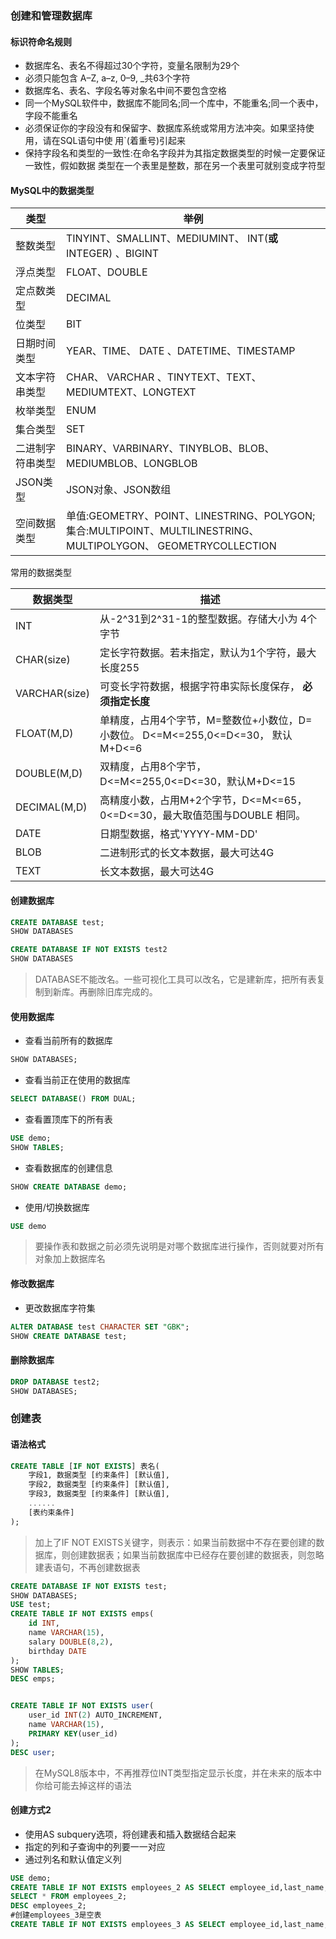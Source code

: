 ### 创建和管理数据库

#### 标识符命名规则

- 数据库名、表名不得超过30个字符，变量名限制为29个
-  必须只能包含 A–Z, a–z, 0–9, _共63个字符
-  数据库名、表名、字段名等对象名中间不要包含空格
-  同一个MySQL软件中，数据库不能同名;同一个库中，不能重名;同一个表中，字段不能重名
-  必须保证你的字段没有和保留字、数据库系统或常用方法冲突。如果坚持使用，请在SQL语句中使 用`(着重号)引起来 
- 保持字段名和类型的一致性:在命名字段并为其指定数据类型的时候一定要保证一致性，假如数据 类型在一个表里是整数，那在另一个表里可就别变成字符型

#### MySQL中的数据类型

| 类型             | 举例                                                         |
| ---------------- | ------------------------------------------------------------ |
| 整数类型         | TINYINT、SMALLINT、MEDIUMINT、 INT(**或**INTEGER) 、BIGINT   |
| 浮点类型         | FLOAT、DOUBLE                                                |
| 定点数类型       | DECIMAL                                                      |
| 位类型           | BIT                                                          |
| 日期时间类型     | YEAR、TIME、 DATE 、DATETIME、TIMESTAMP                      |
| 文本字符串类型   | CHAR、 VARCHAR 、TINYTEXT、TEXT、MEDIUMTEXT、LONGTEXT        |
| 枚举类型         | ENUM                                                         |
| 集合类型         | SET                                                          |
| 二进制字符串类型 | BINARY、VARBINARY、TINYBLOB、BLOB、MEDIUMBLOB、LONGBLOB      |
| JSON类型         | JSON对象、JSON数组                                           |
| 空间数据类型     | 单值:GEOMETRY、POINT、LINESTRING、POLYGON; 集合:MULTIPOINT、MULTILINESTRING、MULTIPOLYGON、 GEOMETRYCOLLECTION |

常用的数据类型

| 数据类型      | 描述                                                         |
| ------------- | ------------------------------------------------------------ |
| INT           | 从-2^31到2^31-1的整型数据。存储大小为 4个字节                |
| CHAR(size)    | 定长字符数据。若未指定，默认为1个字符，最大长度255           |
| VARCHAR(size) | 可变长字符数据，根据字符串实际长度保存， **必须指定长度**    |
| FLOAT(M,D)    | 单精度，占用4个字节，M=整数位+小数位，D=小数位。 D<=M<=255,0<=D<=30， 默认M+D<=6 |
| DOUBLE(M,D)   | 双精度，占用8个字节，D<=M<=255,0<=D<=30，默认M+D<=15         |
| DECIMAL(M,D)  | 高精度小数，占用M+2个字节，D<=M<=65，0<=D<=30，最大取值范围与DOUBLE 相同。 |
| DATE          | 日期型数据，格式'YYYY-MM-DD'                                 |
| BLOB          | 二进制形式的长文本数据，最大可达4G                           |
| TEXT          | 长文本数据，最大可达4G                                       |

#### 创建数据库

```SQL
CREATE DATABASE test;
SHOW DATABASES

CREATE DATABASE IF NOT EXISTS test2 
SHOW DATABASES
```

> DATABASE不能改名。一些可视化工具可以改名，它是建新库，把所有表复制到新库。再删除旧库完成的。

#### 使用数据库

- 查看当前所有的数据库

```sql
SHOW DATABASES;
```

- 查看当前正在使用的数据库

```sql
SELECT DATABASE() FROM DUAL;
```

- 查看置顶库下的所有表

```sql
USE demo;
SHOW TABLES;
```

- 查看数据库的创建信息

```sql
SHOW CREATE DATABASE demo;
```

- 使用/切换数据库

```sql
USE demo
```

> 要操作表和数据之前必须先说明是对哪个数据库进行操作，否则就要对所有对象加上数据库名

#### 修改数据库

- 更改数据库字符集

```sql
ALTER DATABASE test CHARACTER SET "GBK";
SHOW CREATE DATABASE test;
```

#### 删除数据库

```sql
DROP DATABASE test2;
SHOW DATABASES;
```

### 创建表

#### 语法格式

```sql
CREATE TABLE [IF NOT EXISTS] 表名( 
	字段1, 数据类型 [约束条件] [默认值], 
	字段2, 数据类型 [约束条件] [默认值], 
	字段3, 数据类型 [约束条件] [默认值], 
	......
	[表约束条件] 
);
```

> 加上了IF NOT EXISTS关键字，则表示：如果当前数据中不存在要创建的数据库，则创建数据表；如果当前数据库中已经存在要创建的数据表，则忽略建表语句，不再创建数据表

```SQL
CREATE DATABASE IF NOT EXISTS test;
SHOW DATABASES;
USE test;
CREATE TABLE IF NOT EXISTS emps(
	id INT,
	name VARCHAR(15),
	salary DOUBLE(8,2),
	birthday DATE
);
SHOW TABLES;
DESC emps;


CREATE TABLE IF NOT EXISTS user(
	user_id INT(2) AUTO_INCREMENT,
	name VARCHAR(15),
	PRIMARY KEY(user_id)
);
DESC user;
```

> 在MySQL8版本中，不再推荐位INT类型指定显示长度，并在未来的版本中你给可能去掉这样的语法

#### 创建方式2

- 使用AS subquery选项，将创建表和插入数据结合起来
- 指定的列和子查询中的列要一一对应
- 通过列名和默认值定义列

```sql
USE demo;
CREATE TABLE IF NOT EXISTS employees_2 AS SELECT employee_id,last_name,salary,department_id FROM employees;
SELECT * FROM employees_2;
DESC employees_2;
#创建employees_3是空表
CREATE TABLE IF NOT EXISTS employees_3 AS SELECT employee_id,last_name,salary,department_id FROM employees WHERE 1=2;
```

